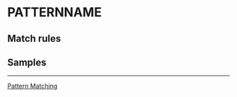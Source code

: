 PATTERNNAME
=========================

> 

Match rules
------------

Samples
------------

---
[Pattern Matching](<../Pattern matching.md>)
